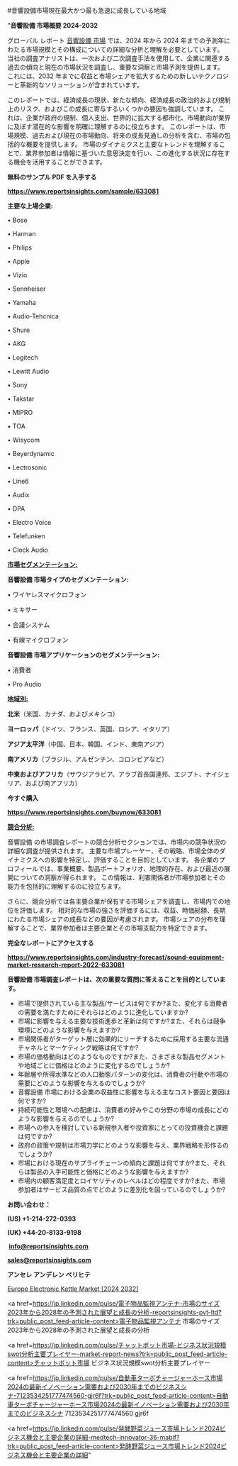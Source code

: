 #音響設備市場現在最大かつ最も急速に成長している地域

"<strong>音響設備 市場概要 2024-2032</strong>

グローバル レポート <a href=https://www.reportsinsights.com/sample/633081>音響設備 市場</a> では、2024 年から 2024 年までの予測年にわたる市場規模とその構成についての詳細な分析と理解を必要としています。 当社の調査アナリストは、一次および二次調査手法を使用して、企業に関連する過去の傾向と現在の市場状況を調査し、重要な洞察と市場予測を提供します。 これには、2032 年までに収益と市場シェアを拡大​​するための新しいテクノロジーと革新的なソリューションが含まれています。

このレポートでは、経済成長の現状、新たな傾向、経済成長の政治的および規制上のリスク、およびこの成長に寄与するいくつかの要因も強調しています。 これは、企業が政府の規制、個人支出、世界的に拡大する都市化、市場動向が業界に及ぼす潜在的な影響を明確に理解するのに役立ちます。 このレポートは、市場規模、過去および現在の市場動向、将来の成長見通しの分析を含む、市場の包括的な概要を提供します。 市場のダイナミクスと主要なトレンドを理解することで、業界参加者は情報に基づいた意思決定を行い、この進化する状況に存在する機会を活用することができます。

<strong><b>無料のサンプル PDF を入手する</b></strong>

<a href=https://www.reportsinsights.com/sample/633081><strong><u>https://www.reportsinsights.com/sample/633081</u></strong></a>

<strong>主要な上場企業:</strong>

• Bose

• Harman

• Philips

• Apple

• Vizio

• Sennheiser

• Yamaha

• Audio-Tehcnica

• Shure

• AKG

• Logitech

• Lewitt Audio

• Sony

• Takstar

• MIPRO

• TOA

• Wisycom

• Beyerdynamic

• Lectrosonic

• Line6

• Audix

• DPA

• Electro Voice

• Telefunken

• Clock Audio

<strong><u>市場セグメンテーション</u></strong><strong><u>:</u></strong>

<strong>音響設備 市場タイプのセグメンテーション:</strong>

• ワイヤレスマイクロフォン

• ミキサー

• 会議システム

• 有線マイクロフォン

<strong>音響設備 市場アプリケーションのセグメンテーション:</strong>

• 消費者

• Pro Audio

<strong><u>地域別</u></strong><strong><u>:</u></strong>

<strong>北米</strong>（米国、カナダ、およびメキシコ）

<strong>ヨーロッパ</strong>（ドイツ、フランス、英国、ロシア、イタリア）

<strong>アジア太平洋</strong>（中国、日本、韓国、インド、東南アジア）

<strong>南アメリカ</strong>（ブラジル、アルゼンチン、コロンビアなど）

<strong>中東およびアフリカ</strong>（サウジアラビア、アラブ首長国連邦、エジプト、ナイジェリア、および南アフリカ）

<strong>今すぐ購入</strong>

<a href=https://www.reportsinsights.com/buynow/633081><strong><u>https://www.reportsinsights.com/buynow/633081</u></strong></a>

<strong><u>競合分析:</u></strong>

音響設備 の市場調査レポートの競合分析セクションでは、市場内の競争状況の詳細な調査が提供されます。 主要な市場プレーヤー、その戦略、市場全体のダイナミクスへの影響を特定し、評価することを目的としています。 各企業のプロフィールでは、事業概要、製品ポートフォリオ、地理的存在、および最近の展開についての洞察が得られます。 この情報は、利害関係者が市場参加者とその能力を包括的に理解するのに役立ちます。

さらに、競合分析では各主要企業が保有する市場シェアを調査し、市場内での地位を評価します。 相対的な市場の強さを評価するには、収益、時価総額、長期にわたる市場シェアの成長などの要因が考慮されます。 市場シェアの分布を理解することで、業界参加者は主要企業とその市場支配力を特定できます。

<strong>完全なレポートにアクセスする</strong>

<a href=https://www.reportsinsights.com/industry-forecast/sound-equipment-market-research-report-2022-633081><strong><u><b>https://www.reportsinsights.com/industry-forecast/sound-equipment-market-research-report-2022-633081</b></u></strong></a>

<strong><b>音響設備 市場調査レポートは、次の重要な質問に答えることを目的としています。</b></strong>
<ul>
  <li>市場で提供されている主な製品/サービスは何ですか?また、変化する消費者の需要を満たすためにそれらはどのように進化していますか?</li>
  <li>市場に影響を与える主要な技術進歩と革新は何ですか?また、それらは競争環境にどのような影響を与えますか?</li>
  <li>市場関係者がターゲット層に効果的にリーチするために採用する主要な流通チャネルとマーケティング戦略は何ですか?</li>
  <li>市場の価格動向はどのようなものですか?また、さまざまな製品セグメントや地域ごとに価格はどのように変化するのでしょうか?</li>
  <li>年齢層や所得水準などの人口動態パターンの変化は、消費者の行動や市場の需要にどのような影響を与えるのでしょうか?</li>
  <li>音響設備 市場における企業の収益性に影響を与える主なコスト要因と要因は何ですか?</li>
  <li>持続可能性と環境への配慮は、消費者の好みやこの分野の市場の成長にどのような影響を与えるのでしょうか?</li>
  <li>市場への参入を検討している新規参入者や投資家にとっての投資機会と課題は何ですか?</li>
  <li>政府の政策や規制は市場力学にどのような影響を与え、業界戦略を形作るのでしょうか?</li>
  <li>市場における現在のサプライチェーンの傾向と課題は何ですか?また、それらは製品の入手可能性と価格にどのような影響を与えますか?</li>
  <li>市場内の顧客満足度とロイヤリティのレベルはどの程度ですか?また、市場参加者はサービス品質の点でどのように差別化を図っているのでしょうか?</li>
</ul>
<strong>お問い合わせ：</strong>

<strong>(US) +1-214-272-0393</strong>

<strong>(UK) +44-20-8133-9198</strong>

<strong> </strong><a href=info@reportsinsights.com><strong><u>info@reportsinsights.com</u></strong></a>

<a href=sales@reportsinsights.com><strong><u>sales@reportsinsights.com</u></strong></a>

<strong>アンセレ アンデレン ベリヒテ</strong>

<a href=https://www.linkedin.com/pulse/europe-electronic-kettle-market-in-depth-analysis-xeukf/>Europe Electronic Kettle Market [2024 2032]</a>

<a href=https://jp.linkedin.com/pulse/電子物品監視アンテナ-市場のサイズ2023年から2028年の予測された展望と成長の分析-reportsinsights-pvt-ltd?trk=public_post_feed-article-content>電子物品監視アンテナ 市場のサイズ2023年から2028年の予測された展望と成長の分析</a>

<a href=https://jp.linkedin.com/pulse/チャットボット市場-ビジネス状況規模swot分析主要プレイヤー-market-report-news?trk=public_post_feed-article-content>チャットボット市場 ビジネス状況規模swot分析主要プレイヤー</a>

<a href=https://jp.linkedin.com/pulse/自動車ターボチャージャーホース市場2024の最新イノベーション需要および2030年までのビジネスシナ-7123534251777474560-gjr6f?trk=public_post_feed-article-content>自動車ターボチャージャーホース市場2024の最新イノベーション需要および2030年までのビジネスシナ 7123534251777474560 gjr6f</a>

<a href=https://jp.linkedin.com/pulse/発酵野菜ジュース市場トレンド2024ビジネス機会と主要企業の詳細-medtech-innovator-36-mabif?trk=public_post_feed-article-content>発酵野菜ジュース市場トレンド2024ビジネス機会と主要企業の詳細</a>"
